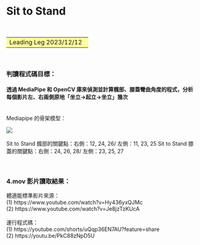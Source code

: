 # Sit to Stand

&emsp;<font size=6><table><tr><td bgcolor=#ffff99> 
Leading Leg 2023/12/12&ensp; </td></tr></table></font>
<br>
<h3>判讀程式碼目標：</h3>
<h4>透過 MediaPipe 和 OpenCV 庫來偵測並計算髖部、膝蓋彎曲角度的程式，分析每個影片左、右兩側原地「坐立->起立->坐立」幾次</h4> 
<br>
Mediapipe 的骨架模型：

![](https://imgur.com/C98MGPb.png)<br>
<br>
Sit to Stand 髖部的關鍵點：右側：12, 24, 26/ 左側：11, 23, 25
Sit to Stand 膝蓋的關鍵點：右側：24, 26, 28/ 左側：23, 25, 27
<br>
<br>
<br>
<h3>4.mov 影片讀取結果：</h3>
體適能標準影片來源：<br>
(1) https://www.youtube.com/watch?v=Hy436yxQJMc <br>
(2) https://www.youtube.com/watch?v=Je8jzTzKUcA<br>
<br>
運行程式碼：<br>
(1) https://youtube.com/shorts/uQqp36EN7AU?feature=share<br>
(2) https://youtu.be/PkC88zNpD5U<br>
